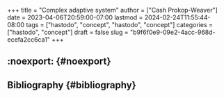 +++
title = "Complex adaptive system"
author = ["Cash Prokop-Weaver"]
date = 2023-04-06T20:59:00-07:00
lastmod = 2024-02-24T11:55:44-08:00
tags = ["hastodo", "concept", "hastodo", "concept"]
categories = ["hastodo", "concept"]
draft = false
slug = "b9f6f0e9-09e2-4acc-968d-ecefa2cc6ca1"
+++

## :noexport: {#noexport}


## Bibliography {#bibliography}

<style>.csl-entry{text-indent: -1.5em; margin-left: 1.5em;}</style><div class="csl-bib-body">
</div>
